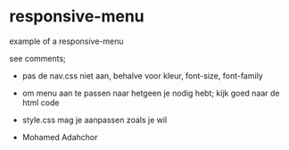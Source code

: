# responsive-menu
example of a responsive-menu

see comments;

- pas de nav.css niet aan, behalve voor kleur, font-size, font-family
- om menu aan te passen naar hetgeen je nodig hebt; kijk goed naar de html code
- style.css mag je aanpassen zoals je wil

- Mohamed Adahchor